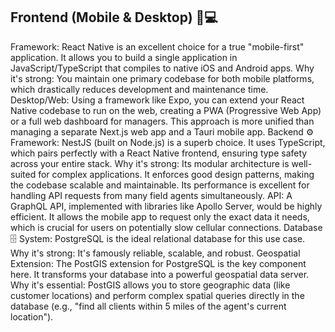 ## Frontend (Mobile & Desktop) 📱💻 ##
Framework: React Native is an excellent choice for a true "mobile-first" application. It allows you to build a single application in JavaScript/TypeScript that compiles to native iOS and Android apps.
Why it's strong: You maintain one primary codebase for both mobile platforms, which drastically reduces development and maintenance time.
Desktop/Web: Using a framework like Expo, you can extend your React Native codebase to run on the web, creating a PWA (Progressive Web App) or a full web dashboard for managers. This approach is more unified than managing a separate Next.js web app and a Tauri mobile app.
Backend ⚙️
Framework: NestJS (built on Node.js) is a superb choice. It uses TypeScript, which pairs perfectly with a React Native frontend, ensuring type safety across your entire stack.
Why it's strong: Its modular architecture is well-suited for complex applications. It enforces good design patterns, making the codebase scalable and maintainable. Its performance is excellent for handling API requests from many field agents simultaneously.
API: A GraphQL API, implemented with libraries like Apollo Server, would be highly efficient. It allows the mobile app to request only the exact data it needs, which is crucial for users on potentially slow cellular connections.
Database 🗄️
System: PostgreSQL is the ideal relational database for this use case.
Why it's strong: It's famously reliable, scalable, and robust.
Geospatial Extension: The PostGIS extension for PostgreSQL is the key component here. It transforms your database into a powerful geospatial data server.
Why it's essential: PostGIS allows you to store geographic data (like customer locations) and perform complex spatial queries directly in the database (e.g., "find all clients within 5 miles of the agent's current location").
